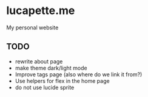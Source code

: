 # lucapette.me

My personal website

## TODO

- rewrite about page
- make theme dark/light mode
- Improve tags page (also where do we link it from?)
- Use helpers for flex in the home page
- do not use lucide sprite

